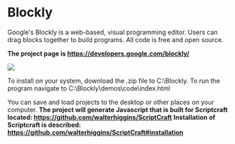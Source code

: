 # Blockly

Google's Blockly is a web-based, visual programming editor.  Users can drag
blocks together to build programs.  All code is free and open source.

**The project page is https://developers.google.com/blockly/**

![](https://developers.google.com/blockly/images/sample.png)

To install on your system, download the .zip file to C:\Blockly.
To run the program navigate to C:\Blockly\demos\code\index.html 

You can save and load projects to the desktop or other places on your computer.
**The project will generate Javascript that is built for Scriptcraft located: https://github.com/walterhiggins/ScriptCraft**
**Installation of Scriptcraft is described: https://github.com/walterhiggins/ScriptCraft#installation**

